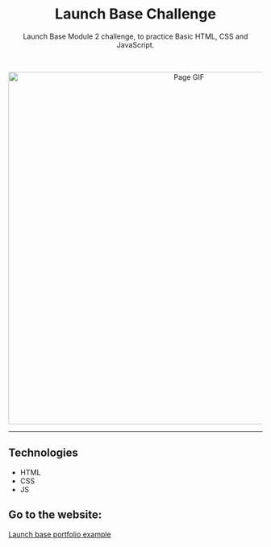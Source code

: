 <h1 align="center">Launch Base Challenge</h1>
<p align="center">Launch Base Module 2 challenge, to practice Basic HTML, CSS and JavaScript. </p> <br>

<p align="center">
    <img aling="center" src="https://github.com/jessicarf18/LaunchBase-Modulo2-espelho/blob/master/images-readme/gif-launch.gif" alt="Page GIF" width="700"/>
</p>
<hr/>

## Technologies
- HTML
- CSS
- JS

<h2>Go to the website:</h2>
<a href="https://jessicarf18.github.io/LaunchBase-Modulo2-espelho/index.html">Launch base portfolio example</a>
